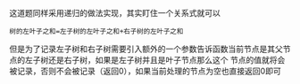 这道题同样采用递归的做法实现，其实盯住一个关系式就可以
```
树的左叶子之和=左子树的左叶子之和+右子树的左叶子之和
```
但是为了记录左子树和右子树需要引入额外的一个参数告诉函数当前节点是其父节点的左子树还是右子树，如果是左子树并且是叶子节点那么这个
节点的值就将会被记录，否则不会被记录（返回0），如果当前处理的节点为空也直接返回0即可

